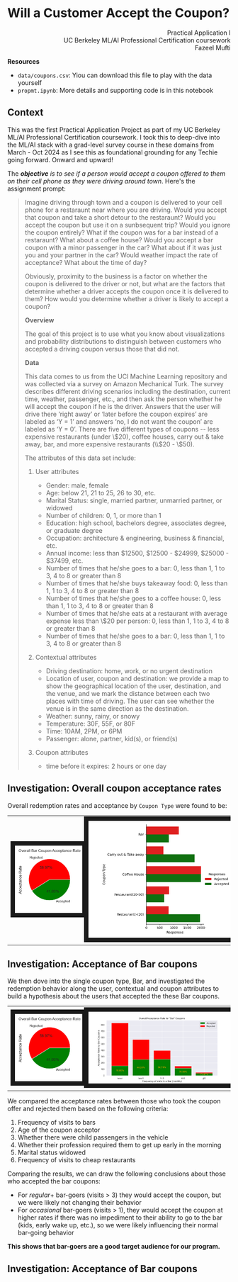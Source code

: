 # Will a Customer Accept the Coupon?
<p align='right'>
Practical Application I<br>
UC Berkeley ML/AI Professional Certification coursework<br>
Fazeel Mufti
</p>
  
**Resources**

* ```data/coupons.csv```: Yiou can download this file to play with the data yourself
* ```propmt.ipynb```: More details and supporting code is in this notebook

## Context
This was the first Practical Application Project as part of my UC Berkeley ML/AI Professional Certification coursework. I took this to deep-dive into the ML/AI stack with a grad-level survey course in these domains from March - Oct 2024 as I see this as foundational grounding for any Techie going forward. Onward and upward!

The _**objective** is to see if a person would accept a coupon offered to them on their cell phone as they were driving around town_.  Here's the assignment prompt:

> Imagine driving through town and a coupon is delivered to your cell phone for a restaraunt near where you are driving. Would you accept that coupon and take a short detour to the restaraunt? Would you accept the coupon but use it on a sunbsequent trip? Would you ignore the coupon entirely? What if the coupon was for a bar instead of a restaraunt? What about a coffee house? Would you accept a bar coupon with a minor passenger in the car? What about if it was just you and your partner in the car? Would weather impact the rate of acceptance? What about the time of day?
>
>Obviously, proximity to the business is a factor on whether the coupon is delivered to the driver or not, but what are the factors that determine whether a driver accepts the coupon once it is delivered to them? How would you determine whether a driver is likely to accept a coupon?
> 
>**Overview**
>
>The goal of this project is to use what you know about visualizations and probability distributions to distinguish between customers who accepted a driving coupon versus those that did not.
>
>**Data**
>
>This data comes to us from the UCI Machine Learning repository and was collected via a survey on Amazon Mechanical Turk. The survey describes different driving scenarios including the destination, current time, weather, passenger, etc., and then ask the person whether he will accept the coupon if he is the driver. Answers that the user will drive there ‘right away’ or ‘later before the coupon expires’ are labeled as ‘Y = 1’ and answers ‘no, I do not want the coupon’ are labeled as ‘Y = 0’.  There are five different types of coupons -- less expensive restaurants (under \\$20), coffee houses, carry out & take away, bar, and more expensive restaurants (\\$20 - \\$50).
>
>The attributes of this data set include:
>1. User attributes
>    -  Gender: male, female
>    -  Age: below 21, 21 to 25, 26 to 30, etc.
>    -  Marital Status: single, married partner, unmarried partner, or widowed
>    -  Number of children: 0, 1, or more than 1
>    -  Education: high school, bachelors degree, associates degree, or graduate degree
>    -  Occupation: architecture & engineering, business & financial, etc.
>    -  Annual income: less than $12500, $12500 - $24999, $25000 - $37499, etc.
>    -  Number of times that he/she goes to a bar: 0, less than 1, 1 to 3, 4 to 8 or greater than 8
>    -  Number of times that he/she buys takeaway food: 0, less than 1, 1 to 3, 4 to 8 or greater
>    than 8
>    -  Number of times that he/she goes to a coffee house: 0, less than 1, 1 to 3, 4 to 8 or
>    greater than 8
>    -  Number of times that he/she eats at a restaurant with average expense less than \\$20 per
>    person: 0, less than 1, 1 to 3, 4 to 8 or greater than 8
>    -  Number of times that he/she goes to a bar: 0, less than 1, 1 to 3, 4 to 8 or greater than 8
>    
>2. Contextual attributes
>    - Driving destination: home, work, or no urgent destination
>    - Location of user, coupon and destination: we provide a map to show the geographical
>    location of the user, destination, and the venue, and we mark the distance between each
>    two places with time of driving. The user can see whether the venue is in the same
>    direction as the destination.
>    - Weather: sunny, rainy, or snowy
>    - Temperature: 30F, 55F, or 80F
>    - Time: 10AM, 2PM, or 6PM
>    - Passenger: alone, partner, kid(s), or friend(s)
>
>3. Coupon attributes
>    - time before it expires: 2 hours or one day

## Investigation: Overall coupon acceptance rates

Overall redemption rates and acceptance by ```Coupon Type``` were found to be:

<table style="width:100%">
<tr>
<td width="33%">
  <img src="https://github.com/fazeelgm/PracticalApplication-5-1/blob/main/images/pie-acceptance-overall-bar.png" border="10"/>
</td>
<td width="67%">
  <img src="https://github.com/fazeelgm/PracticalApplication-5-1/blob/main/images/bar-coupons.png" border="10"/>
</td>
</tr>
</table>

## Investigation: Acceptance of Bar coupons

We then dove into the single coupon type, Bar, and investigated the redemption behavior along the user, contextual and coupon attributes to build a hypothesis about the users that accepted the these Bar coupons.

<table style="width:100%">
<tr>
<td width="33%">
  <img src="https://github.com/fazeelgm/PracticalApplication-5-1/blob/main/images/pie-acceptance-overall-bar.png" border="10"/>
</td>
<td width="67%">
  <img src="https://github.com/fazeelgm/PracticalApplication-5-1/blob/main/images/bar-acceptance-overall.png" border="10"/>
</td>
</tr>
</table>

We compared the acceptance rates between those who took the coupon offer and rejected them based on the following criteria:

1. Frequency of visits to bars
2. Age of the coupon acceptor
3. Whether there were child passengers in the vehicle
4. Whether their profession required them to get up early in the morning
5. Marital status widowed
6. Frequency of visits to cheap restaurants

Comparing the results, we can draw the following conclusions about those who accepted the bar coupons:

* For _regular_+ bar-goers (visits > 3) they would accept the coupon, but we were likely not changing their behavior
* For _occasional_ bar-goers (visits > 1), they would accept the coupon at higher rates if there was no impediment to their ability to go to the bar (kids, early  wake up, etc.), so we were likely influencing their normal bar-going behavior

**This shows that bar-goers are a good target audience for our program.**

## Investigation: Acceptance of Bar coupons

